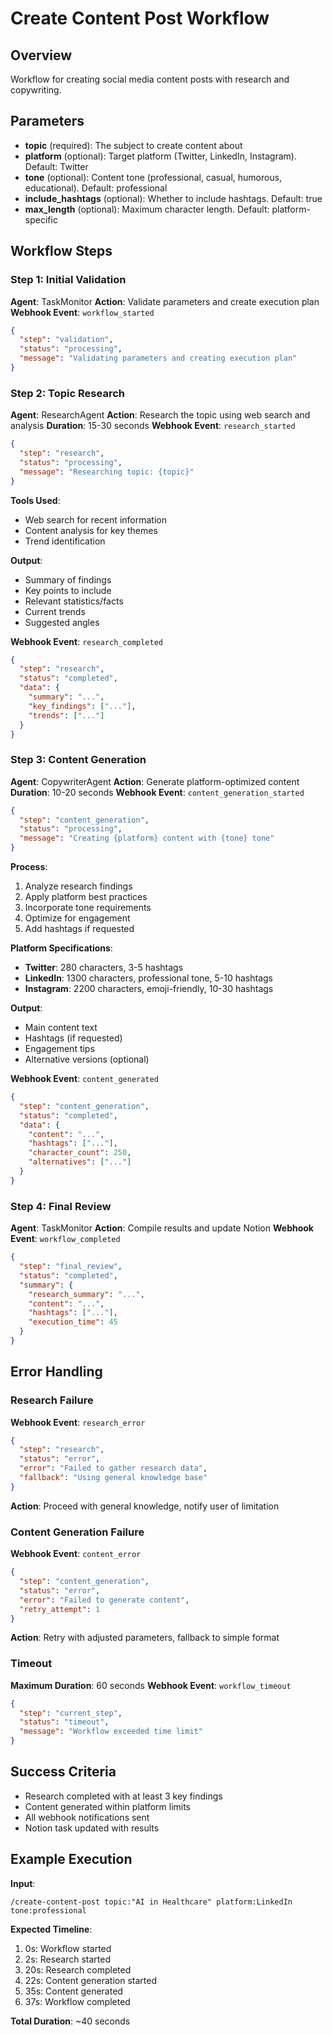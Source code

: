 # Create Content Post Workflow

## Overview
Workflow for creating social media content posts with research and copywriting.

## Parameters
- **topic** (required): The subject to create content about
- **platform** (optional): Target platform (Twitter, LinkedIn, Instagram). Default: Twitter
- **tone** (optional): Content tone (professional, casual, humorous, educational). Default: professional
- **include_hashtags** (optional): Whether to include hashtags. Default: true
- **max_length** (optional): Maximum character length. Default: platform-specific

## Workflow Steps

### Step 1: Initial Validation
**Agent**: TaskMonitor
**Action**: Validate parameters and create execution plan
**Webhook Event**: `workflow_started`
```json
{
  "step": "validation",
  "status": "processing",
  "message": "Validating parameters and creating execution plan"
}
```

### Step 2: Topic Research
**Agent**: ResearchAgent
**Action**: Research the topic using web search and analysis
**Duration**: 15-30 seconds
**Webhook Event**: `research_started`
```json
{
  "step": "research",
  "status": "processing", 
  "message": "Researching topic: {topic}"
}
```

**Tools Used**:
- Web search for recent information
- Content analysis for key themes
- Trend identification

**Output**:
- Summary of findings
- Key points to include
- Relevant statistics/facts
- Current trends
- Suggested angles

**Webhook Event**: `research_completed`
```json
{
  "step": "research",
  "status": "completed",
  "data": {
    "summary": "...",
    "key_findings": ["..."],
    "trends": ["..."]
  }
}
```

### Step 3: Content Generation
**Agent**: CopywriterAgent
**Action**: Generate platform-optimized content
**Duration**: 10-20 seconds
**Webhook Event**: `content_generation_started`
```json
{
  "step": "content_generation",
  "status": "processing",
  "message": "Creating {platform} content with {tone} tone"
}
```

**Process**:
1. Analyze research findings
2. Apply platform best practices
3. Incorporate tone requirements
4. Optimize for engagement
5. Add hashtags if requested

**Platform Specifications**:
- **Twitter**: 280 characters, 3-5 hashtags
- **LinkedIn**: 1300 characters, professional tone, 5-10 hashtags
- **Instagram**: 2200 characters, emoji-friendly, 10-30 hashtags

**Output**:
- Main content text
- Hashtags (if requested)
- Engagement tips
- Alternative versions (optional)

**Webhook Event**: `content_generated`
```json
{
  "step": "content_generation",
  "status": "completed",
  "data": {
    "content": "...",
    "hashtags": ["..."],
    "character_count": 250,
    "alternatives": ["..."]
  }
}
```

### Step 4: Final Review
**Agent**: TaskMonitor
**Action**: Compile results and update Notion
**Webhook Event**: `workflow_completed`
```json
{
  "step": "final_review",
  "status": "completed",
  "summary": {
    "research_summary": "...",
    "content": "...",
    "hashtags": ["..."],
    "execution_time": 45
  }
}
```

## Error Handling

### Research Failure
**Webhook Event**: `research_error`
```json
{
  "step": "research",
  "status": "error",
  "error": "Failed to gather research data",
  "fallback": "Using general knowledge base"
}
```
**Action**: Proceed with general knowledge, notify user of limitation

### Content Generation Failure
**Webhook Event**: `content_error`
```json
{
  "step": "content_generation",
  "status": "error",
  "error": "Failed to generate content",
  "retry_attempt": 1
}
```
**Action**: Retry with adjusted parameters, fallback to simple format

### Timeout
**Maximum Duration**: 60 seconds
**Webhook Event**: `workflow_timeout`
```json
{
  "step": "current_step",
  "status": "timeout",
  "message": "Workflow exceeded time limit"
}
```

## Success Criteria
- Research completed with at least 3 key findings
- Content generated within platform limits
- All webhook notifications sent
- Notion task updated with results

## Example Execution

**Input**:
```
/create-content-post topic:"AI in Healthcare" platform:LinkedIn tone:professional
```

**Expected Timeline**:
1. 0s: Workflow started
2. 2s: Research started
3. 20s: Research completed
4. 22s: Content generation started
5. 35s: Content generated
6. 37s: Workflow completed

**Total Duration**: ~40 seconds